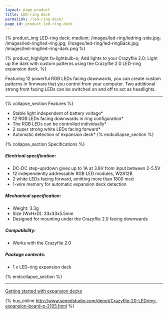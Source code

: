 ```yaml
---
layout: page-product
title: LED-ring deck
permalink: /led-ring-deck/
page_id: product-led-ring-deck
---
```


{% product_img LED-ring deck; medium;
/images/led-ring/ledring-side.jpg;
/images/led-ring/led-ring.jpg;
/images/led-ring/led-ringBack.jpg;
/images/led-ring/led-ring-dark.png
%}

{% product_highlight
fa-lightbulb-o;
Add lights to your Crazyflie 2.0;
Light up the dark with custom patterns using the Crazyflie 2.0 LED-ring expansion deck.
%}

Featuring 12 powerful RGB LEDs facing downwards, you can
create custom patterns in firmware that you control from your computer.
Two additional strong front facing LEDs can be switched on and off to
act as headlights.

---

{% collapse_section Features %}
* Stable light independent of battery voltage*
* 12 RGB LEDs facing downwards in ring configuration*
* The RGB LEDs can be controlled individually*
* 2 super strong white LEDs facing forward*
* Automatic detection of expansion deck*
{% endcollapse_section %}

{% collapse_section Specifications %}
##### Electrical specification:

* DC-DC step-up/down gives up to 1A at 3.8V from input between 2-5.5V
* 12 independently addressable RGB LED modules, W2812B
* 2 white LEDs facing forward, emitting more than 1800 mcd
* 1-wire memory for automatic expansion deck detection

##### Mechanical specification:

* Weight: 3.3g
* Size (WxHxD): 33x33x5.5mm
* Designed for mounting under the Crazyflie 2.0 facing downwards

##### Compatibility:

* Works with the Crazyflie 2.0

##### Package contents:

* 1 x LED-ring expansion deck

{% endcollapse_section %}

---

[Getting started with expansion decks](/getting-started-with-expansion-decks/)

{% buy_online http://www.seeedstudio.com/depot/Crazyflie-20-LEDring-expansion-board-p-2105.html %}

